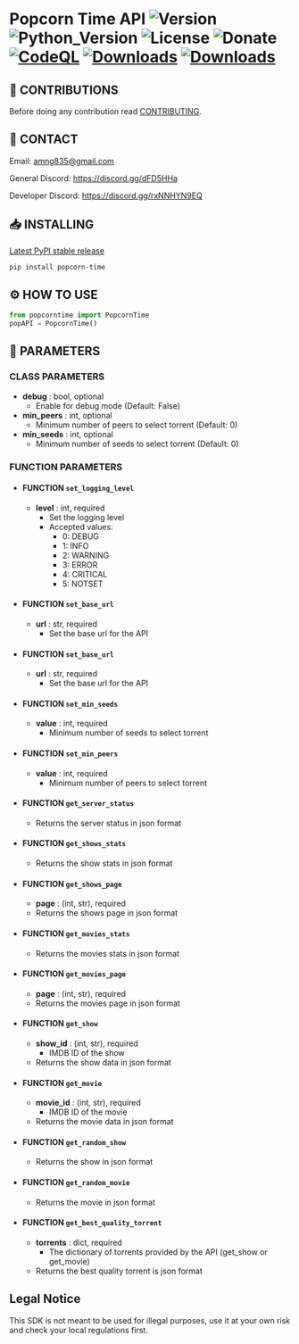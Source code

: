# Popcorn Time API ![Version](https://img.shields.io/badge/Version-v0.1.2-orange?style=flat-square&url=https://github.com/DEADSEC-SECURITY/popcorn-time-api/blob/main/CHANGELOG.md) ![Python_Version](https://img.shields.io/badge/Python-3.7%2B-blue?style=flat-square) ![License](https://img.shields.io/badge/License-MIT-red?style=flat-square) ![Donate](https://img.shields.io/badge/Donate-Crypto-yellow?style=flat-square) [![CodeQL](https://github.com/DEADSEC-SECURITY/popcorn-time-api/actions/workflows/codeql-analysis.yml/badge.svg)](https://github.com/DEADSEC-SECURITY/popcorn-time-api/actions/workflows/codeql-analysis.yml) [![Downloads](https://pepy.tech/badge/popcorn-time)](https://pepy.tech/project/popcorn-time) [![Downloads](https://pepy.tech/badge/popcorn-time/month)](https://pepy.tech/project/popcorn-time)
 
## 📝 CONTRIBUTIONS

Before doing any contribution read <a href="https://github.com/DEADSEC-SECURITY/popcorn-time-api/blob/main/CONTRIBUTING.md">CONTRIBUTING</a>.

## 📧 CONTACT

Email: amng835@gmail.com

General Discord: https://discord.gg/dFD5HHa

Developer Discord: https://discord.gg/rxNNHYN9EQ

## 📥 INSTALLING
<a href="https://pypi.org/project/popcorn-time">Latest PyPI stable release</a>
```bash
pip install popcorn-time
```

## ⚙ HOW TO USE
```python
from popcorntime import PopcornTime
popAPI = PopcornTime()
```

## 🤝 PARAMETERS
### CLASS PARAMETERS
- **debug** : bool, optional
  - Enable for debug mode (Default: False)
- **min_peers** : int, optional
  - Minimum number of peers to select torrent (Default: 0)
- **min_seeds** : int, optional
  - Minimum number of seeds to select torrent (Default: 0)
### FUNCTION PARAMETERS
- #### FUNCTION `set_logging_level`
  - **level** : int, required
    - Set the logging level
    - Accepted values:
      - 0: DEBUG
      - 1: INFO
      - 2: WARNING
      - 3: ERROR
      - 4: CRITICAL
      - 5: NOTSET
- #### FUNCTION `set_base_url`
  - **url** : str, required
    - Set the base url for the API
- #### FUNCTION `set_base_url`
  - **url** : str, required
    - Set the base url for the API
- #### FUNCTION `set_min_seeds`
  - **value** : int, required
    - Minimum number of seeds to select torrent
- #### FUNCTION `set_min_peers`
  - **value** : int, required
    - Minimum number of peers to select torrent
- #### FUNCTION `get_server_status`
  - Returns the server status in json format
- #### FUNCTION `get_shows_stats`
  - Returns the show stats in json format
- #### FUNCTION `get_shows_page`
  - **page** : (int, str), required
  - Returns the shows page in json format
- #### FUNCTION `get_movies_stats`
  - Returns the movies stats in json format
- #### FUNCTION `get_movies_page`
  - **page** : (int, str), required
  - Returns the movies page in json format
- #### FUNCTION `get_show`
  - **show_id** : (int, str), required
    - IMDB ID of the show
  - Returns the show data in json format
- #### FUNCTION `get_movie`
  - **movie_id** : (int, str), required
    - IMDB ID of the movie
  - Returns the movie data in json format
- #### FUNCTION `get_random_show`
  - Returns the show in json format
- #### FUNCTION `get_random_movie`
  - Returns the movie in json format
- #### FUNCTION `get_best_quality_torrent`
  - **torrents** : dict, required
    - The dictionary of torrents provided by the API (get_show or get_movie)
  - Returns the best quality torrent is json format

## Legal Notice
This SDK is not meant to be used for illegal purposes, use it at your own risk and check your local regulations first.

